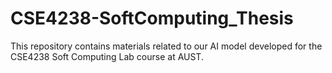 # CSE4238-SoftComputing_Thesis
This repository contains materials related to our AI model developed for the CSE4238 Soft Computing Lab course at AUST.
